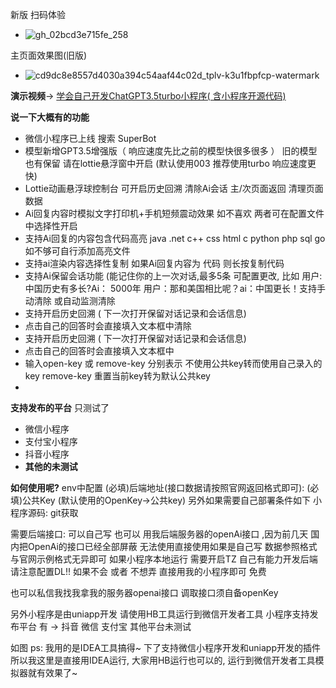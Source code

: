 新版 扫码体验
-  ![gh_02bcd3e715fe_258](https://user-images.githubusercontent.com/87460202/224472294-45bd1dd2-95ee-4a50-8789-d3005e4fdd3c.jpg)



主页面效果图(旧版)
-   ![cd9dc8e8557d4030a394c54aaf44c02d_tplv-k3u1fbpfcp-watermark](https://user-images.githubusercontent.com/87460202/223465439-e57a8955-ac17-4614-aba0-dae92328258f.png)


**演示视频**-> [学会自己开发ChatGPT3.5turbo小程序( 含小程序开源代码)](https://www.bilibili.com/video/BV1kD4y1M7C4/?spm_id_from=333.999.0.0&vd_source=247eccf88822f409670040957c2f29a9)


**说一下大概有的功能**
-   微信小程序已上线 搜索 SuperBot
-   模型新增GPT3.5增强版（ 响应速度先比之前的模型快很多很多 ） 旧的模型也有保留 请在lottie悬浮窗中开启 (默认使用003 推荐使用turbo 响应速度更快)
-   Lottie动画悬浮球控制台 可开启历史回溯 清除Ai会话 主/次页面返回 清理页面数据
-   Ai回复内容时模拟文字打印机+手机短频震动效果 如不喜欢 两者可在配置文件中选择性开启
-   支持Ai回复的内容包含代码高亮 java .net c++ css html c python php sql go 如不够可自行添加高亮文件
-   支持ai渲染内容选择性复制 如果Ai回复内容为 代码 则长按复制代码
-   支持Ai保留会话功能 (能记住你的上一次对话,最多5条 可配置更改, 比如 用户: 中国历史有多长?Ai： 5000年 用户：那和美国相比呢？ai：中国更长！支持手动清除 或自动监测清除
-   支持开启历史回溯 ( 下一次打开保留对话记录和会话信息)
-   点击自己的回答时会直接填入文本框中清除
-   支持开启历史回溯 ( 下一次打开保留对话记录和会话信息)
-   点击自己的回答时会直接填入文本框中
-   输入open-key 或 remove-key 分别表示 不使用公共key转而使用自己录入的key remove-key 重置当前key转为默认公共key
-   
**支持发布的平台**
只测试了 
-   微信小程序
-   支付宝小程序
-   抖音小程序 
-   **其他的未测试**
 
**如何使用呢?**
env中配置
(必填)后端地址(接口数据请按照官网返回格式即可): 
(必填)公共Key (默认使用的OpenKey->公共key)
另外如果需要自己部署条件如下
小程序源码:
git获取

需要后端接口:
可以自己写 也可以 用我后端服务器的openAi接口 ,因为前几天 国内把OpenAi的接口已经全部屏蔽 无法使用直接使用如果是自己写 数据参照格式与官网示例格式无异即可
如果小程序本地运行 需要开启TZ
自己有能力开发后端 请注意配置DL!!
如果不会 或者 不想弄 直接用我的小程序即可 免费

也可以私信我找我拿我的服务器openai接口 调取接口须自备openKey

另外小程序是由uniapp开发 请使用HB工具运行到微信开发者工具
小程序支持发布平台 有 -> 抖音 微信 支付宝 其他平台未测试


如图
ps: 我用的是IDEA工具搞得~ 下了支持微信小程序开发和uniapp开发的插件 所以我这里是直接用IDEA运行, 大家用HB运行也可以的, 运行到微信开发者工具模拟器就有效果了~
